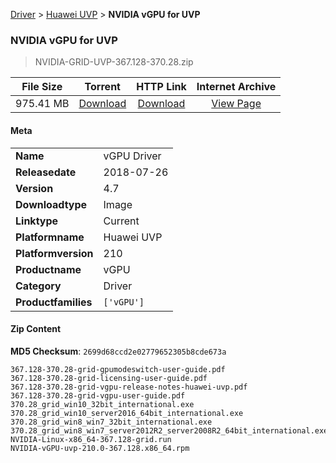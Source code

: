 
[Driver](/README.md)  >  [Huawei UVP](/index/Driver/Huawei_UVP.md)  >  **NVIDIA vGPU for UVP**


###    NVIDIA vGPU for UVP

> NVIDIA-GRID-UVP-367.128-370.28.zip   


| **File Size** | **Torrent**  | **HTTP Link** | **Internet Archive** |
|:-------------:|:------------:|:-------------:|:--------------------:|
| 975.41 MB |  [Download](https://archive.org/download/nvgpu_NVIDIA-GRID-UVP-367.128-370.28.zip/nvgpu_NVIDIA-GRID-UVP-367.128-370.28.zip_archive.torrent)       | [Download](https://archive.org/compress/nvgpu_NVIDIA-GRID-UVP-367.128-370.28.zip) | [View Page](https://archive.org/details/nvgpu_NVIDIA-GRID-UVP-367.128-370.28.zip)       |

#### Meta

<table>
<tr><td><strong>Name</strong></td><td>vGPU Driver</td></tr>
<tr><td><strong>Releasedate</strong></td><td>2018-07-26</td></tr>
<tr><td><strong>Version</strong></td><td>4.7</td></tr>
<tr><td><strong>Downloadtype</strong></td><td>Image</td></tr>
<tr><td><strong>Linktype</strong></td><td>Current</td></tr>
<tr><td><strong>Platformname</strong></td><td>Huawei UVP</td></tr>
<tr><td><strong>Platformversion</strong></td><td>210</td></tr>
<tr><td><strong>Productname</strong></td><td>vGPU</td></tr>
<tr><td><strong>Category</strong></td><td>Driver</td></tr>
<tr><td><strong>Productfamilies</strong></td><td><code>['vGPU']</code></td></tr>
</table>

#### Zip Content

**MD5 Checksum**: `2699d68ccd2e02779652305b8cde673a`

```text
367.128-370.28-grid-gpumodeswitch-user-guide.pdf
367.128-370.28-grid-licensing-user-guide.pdf
367.128-370.28-grid-vgpu-release-notes-huawei-uvp.pdf
367.128-370.28-grid-vgpu-user-guide.pdf
370.28_grid_win10_32bit_international.exe
370.28_grid_win10_server2016_64bit_international.exe
370.28_grid_win8_win7_32bit_international.exe
370.28_grid_win8_win7_server2012R2_server2008R2_64bit_international.exe
NVIDIA-Linux-x86_64-367.128-grid.run
NVIDIA-vGPU-uvp-210.0-367.128.x86_64.rpm
```